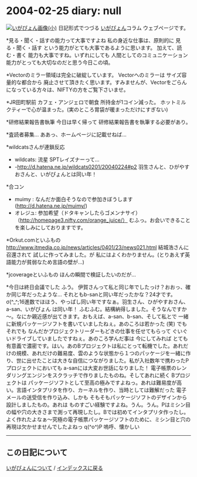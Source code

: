 2004-02-25 diary: null
=====================================================================================================
[![いがぴょん画像(小)](https://igapyon.github.io/diary/images/iga200306s.jpg "いがぴょん")](https://igapyon.github.io/diary/memo/memoigapyon.html) 日記形式でつづる [いがぴょん](https://igapyon.github.io/diary/memo/memoigapyon.html)コラム ウェブページです。

*見る・聞く・話すの能力って大事ですよね
私の身近な仕事は、原則的に 見る・聞く・話す という能力がとても大事であるように思います。
加えて、読む・書く 能力も大事ですね。いずれにしても 人間としてのコミュニケーション能力がとっても大切なのだと思う今日この頃。

*Vectorのミラー領域は完全に破綻しています。
Vectorへのミラーは サイズ容量的な都合から 廃止させて頂きたく思います。すみませんが、Vectorをごらんになっている方々は、NIFTYの方をご覧下さいませ。

*JR田町駅前 カフェ・アンジェロで朝食
所持金が1コイン減った。
ホットミルクティーで心が温まった。(実のところ胃袋が暖まっただけにすぎない)

*研修結果報告書執筆
今日は早く帰って 研修結果報告書を執筆する必要があり。

*査読者募集…
ああっ、ホームページに記載せねば…

*wildcatsさんが連鎖反応
* wildcats: 流星 SPTレイズナーって…
* -http://d.hatena.ne.jp/wildcats0201/20040224#p2
羽生さんと、ひがやすおさんと、いがぴょんとは同い年！

*合コン
* muimy : なんだか面白そうなので参加きぼうします(http://d.hatena.ne.jp/muimy/) 
* オレジュ: 参加希望（ドタキャンしたらゴメンナサイ）（http://homepage3.nifty.com/orange_juice/） 
むふっ。お会いできることを楽しみにしておりますです。

*Orkut.comといふもの
http://www.itmedia.co.jp/news/articles/0401/23/news021.html
結城浩さんに召還されて 試しに作ってみました。が 私にはよくわかりません。(とりあえず英語能力が貧弱なため言語の壁が…)

*jcoverageといふもの
ほんの瞬間で検証したいのだが…

*今日は終日会議でした
ふう。
伊賀さんって私と同じ年でしたっけ？おおっ、確か同じ年だったような… それともb-sanと同い年だったかな？24才です。σ(^_^;16進数でほほう、やっぱし同い年ですなぁ。羽生さん、ひがやすおさん、a-san、いがぴょん は同い年！ ふむふむ。結構納得しました。そうなんですか～。なにか親近感が出てきます。おもえば、a-san、b-san、そして私とで 一緒に新規パッケージソフトを書いていましたねぇ。あのころは若かった (笑) でも それでも なんだかプロジェクトリーダーもどきの仕事を任せてもらって ぐいぐいドライブしていましたですねぇ。あのころ学んだ事は 今にしてみれば とても有意義で濃密です。はい。あのBプロジェクトは私にとって転機でした。あれだけの規模、あれだけの難易度、雲のような状態から１つのパッケージを一緒に作り、世に出せたことは大きな自信につながりました。私が入社数年で携わったPプロジェクトにおいても a-sanには大変お世話になりました！ 電子帳票のレンダリングエンジンをスクラッチで作りましたものね。そしてあれに続く Bプロジェクトは パッケージソフトとして至高の極みですよねっ。あれは難易度が高い。言語インタプリタを作り、カーネルを作り、当時としては難解だった 電子メールの送受信を作り込み、しかも そもそもパッケージソフトのデザインから 設計しましたもの。あれは ものすごい経験ですよね。うん。うん。Pはミシン目の幅や穴の大きさまで測って再現したし。Bでは初めてインタプリタ作ったし。よく作れたよなぁ～究極の電子帳票パッケージソフトのために、ミシン目と穴の再現は欠かせませんでしたよねっ q(^o^)P 嗚呼、懐かしい


----------------------------------------------------------------------------------------------------

## この日記について
[いがぴょんについて](http://www.igapyon.jp/igapyon/diary/memo/memoigapyon.html) / [インデックスに戻る](https://igapyon.github.io/diary/idxall.html)

